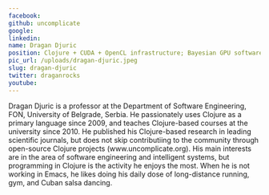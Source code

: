 ```yaml
---
facebook: 
github: uncomplicate
google: 
linkedin: 
name: Dragan Djuric
position: Clojure + CUDA + OpenCL infrastructure; Bayesian GPU software
pic_url: /uploads/dragan-djuric.jpeg
slug: dragan-djuric
twitter: draganrocks
youtube: 
---
```

<p>Dragan Djuric is a professor at the Department of Software Engineering, FON, University of Belgrade, Serbia. He passionately uses Clojure as a primary language since 2009, and teaches Clojure-based courses at the university since 2010. He published his Clojure-based research in leading scientific journals, but does not skip contributiing to the community through open-source Clojure projects (www.uncomplicate.org). His main interests are in the area of software engineering and intelligent systems, but programming in Clojure is the activity he enjoys the most. When he is not working in Emacs, he likes doing his daily dose of long-distance running, gym, and Cuban salsa dancing.</p>
